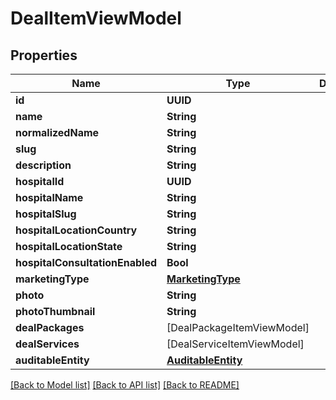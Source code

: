 # DealItemViewModel

## Properties
Name | Type | Description | Notes
------------ | ------------- | ------------- | -------------
**id** | **UUID** |  | [optional] 
**name** | **String** |  | [optional] 
**normalizedName** | **String** |  | [optional] 
**slug** | **String** |  | [optional] 
**description** | **String** |  | [optional] 
**hospitalId** | **UUID** |  | [optional] 
**hospitalName** | **String** |  | [optional] 
**hospitalSlug** | **String** |  | [optional] 
**hospitalLocationCountry** | **String** |  | [optional] 
**hospitalLocationState** | **String** |  | [optional] 
**hospitalConsultationEnabled** | **Bool** |  | [optional] 
**marketingType** | [**MarketingType**](MarketingType.md) |  | [optional] 
**photo** | **String** |  | [optional] 
**photoThumbnail** | **String** |  | [optional] 
**dealPackages** | [DealPackageItemViewModel] |  | [optional] 
**dealServices** | [DealServiceItemViewModel] |  | [optional] 
**auditableEntity** | [**AuditableEntity**](AuditableEntity.md) |  | [optional] 

[[Back to Model list]](../README.md#documentation-for-models) [[Back to API list]](../README.md#documentation-for-api-endpoints) [[Back to README]](../README.md)


